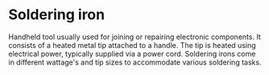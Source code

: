 # Soldering iron

Handheld tool usually used for joining or repairing electronic components. It consists of a heated metal tip attached to a handle. The tip is heated using electrical power, typically supplied via a power cord. Soldering irons come in different wattage's and tip sizes to accommodate various soldering tasks.